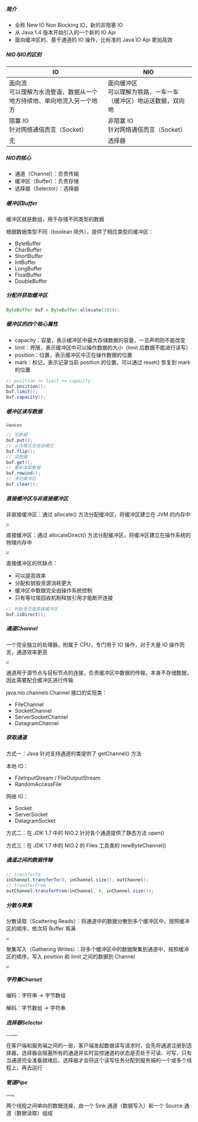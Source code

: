 ##### 简介

- 全称 New IO Non Blocking IO，新的非阻塞 IO
- 从 Java 1.4 版本开始引入的一个新的 IO Api
- 面向缓冲区的、基于通道的 IO 操作，比标准的 Java IO Api 更加高效

##### NIO与IO的区别

| IO                                                           | NIO                                                          |
| ------------------------------------------------------------ | ------------------------------------------------------------ |
| 面向流<br />可以理解为水流管道，数据从一个地方持续地、单向地流入另一个地方 | 面向缓冲区<br />可以理解为铁路，一车一车（缓冲区）地运送数据，双向地 |
| 阻塞 IO<br />针对网络通信而言（Socket）                      | 非阻塞 IO<br />针对网络通信而言（Socket）                    |
| 无                                                           | 选择器                                                       |

##### NIO的核心

- 通道（Channel）：负责传输
- 缓冲区（Buffer）：负责存储
- 选择器（Selector）：选择器

##### 缓冲区Buffer

缓冲区就是数组，用于存储不同类型的数据

根据数据类型不同（boolean 除外），提供了相应类型的缓冲区：

- ByteBuffer
- CharBuffer
- ShortBuffer
- IntBuffer
- LongBuffer
- FloatBuffer
- DoubleBuffer

##### 分配并获取缓冲区

```java
ByteBuffer buf = ByteBuffer.allocate(1024);
```

##### 缓冲区的四个核心属性

- capacity：容量，表示缓冲区中最大存储数据的容量，一旦声明则不能改变
- limit：界限，表示缓冲区中可以操作数据的大小（limit 后数据不能进行读写）
- position：位置，表示缓冲区中正在操作数据的位置
- mark：标记，表示记录当前 position 的位置，可以通过 reset() 恢复到 mark 的位置

```java
// position <= limit <= capacity
buf.position();
buf.limit();
buf.capacity();
```

##### 缓冲区读写数据

<img src="https://gitee.com/wuruixuan/markdown-images/raw/master/images/缓冲区读写.png" alt="缓冲区读写" style="zoom:50%;" />

```java
// 写数据
buf.put();
// 从写模式变成读模式
buf.flip();
// 读数据
buf.get();
// 重新读取数据
buf.rewind();
// 清空缓冲区
buf.clear();
```

##### 直接缓冲区与非直接缓冲区

非直接缓冲区：通过 allocate() 方法分配缓冲区，将缓冲区建立在 JVM 的内存中

<img src="https://gitee.com/wuruixuan/markdown-images/raw/master/images/非直接缓冲区.png" style="zoom: 50%;" />

直接缓冲区：通过 allocateDirect() 方法分配缓冲区，将缓冲区建立在操作系统的物理内存中

<img src="https://gitee.com/wuruixuan/markdown-images/raw/master/images/直接缓冲区.png" style="zoom:50%;" />

直接缓冲区的优缺点：

- 可以提高效率
- 分配和销毁资源消耗更大
- 缓冲区中数据完全由操作系统控制
- 只有等垃圾回收机制释放引用才能断开连接

```java
// 判断是否是直接缓冲区
buf.isDirect();
```

##### 通道Channel

一个完全独立的处理器，附属于 CPU，专门用于 IO 操作，对于大量 IO 操作而言，通道效率更高

<img src="https://gitee.com/wuruixuan/markdown-images/raw/master/images/NIO通道.png" style="zoom:50%;" />

通道用于源节点与目标节点的连接，负责缓冲区中数据的传输，本身不存储数据，因此需要配合缓冲区进行传输

java.nio.channels.Channel 接口的实现类：

- FileChannel
- SocketChannel
- ServerSocketChannel
- DatagramChannel

##### 获取通道

方式一：Java 针对支持通道的类提供了 getChannel() 方法

本地 IO：

- FileInputStream / FileOutputStream
- RandomAccessFile

网络 IO：

- Socket
- ServerSocket
- DatagramSocket

方式二：在 JDK 1.7 中的 NIO.2 针对各个通道提供了静态方法 open()

方式三：在 JDK 1.7 中的 NIO.2 的 Files 工具类的 newByteChannel()

##### 通道之间的数据传输

```java
// transferTo
inChannel.transferTo(0, inChannel.size(), outChannel);
// transferFrom
outChannel.transferFrom(inChannel, 0, inChannel.size());
```

##### 分散与聚集

分散读取（Scattering Reads）：将通道中的数据分散到多个缓冲区中，按照缓冲区的顺序，依次将 Buffer 填满

<img src="https://gitee.com/wuruixuan/markdown-images/raw/master/images/分散读取.png" style="zoom:50%;" />

聚集写入（Gathering Writes）：将多个缓冲区中的数据聚集到通道中，按照缓冲区的顺序，写入 position 和 limit 之间的数据到 Channel

<img src="https://gitee.com/wuruixuan/markdown-images/raw/master/images/聚集写入.png" style="zoom:50%;" />

##### 字符集Charset

编码：字符串 -> 字节数组

解码：字节数组 -> 字符串

##### 选择器Selector

<img src="https://gitee.com/wuruixuan/markdown-images/raw/master/images/NIO的非阻塞模式.png" alt="NIO的非阻塞模式" style="zoom: 25%;" />

在客户端和服务端之间的一层，客户端发起数据读写请求时，会先将通道注册到选择器，选择器会阻塞所有的通道并实时监控通道的状态是否处于可读、可写，只有当通道完全准备就绪后，选择器才会将这个读写任务分配到服务端的一个或多个线程上，再去运行

##### 管道Pipe

<img src="https://gitee.com/wuruixuan/markdown-images/raw/master/images/NIO管道.png" alt="NIO管道" style="zoom: 33%;" />

两个线程之间单向的数据连接，由一个 Sink 通道（数据写入）和一个 Source 通道（数据读取）组成

